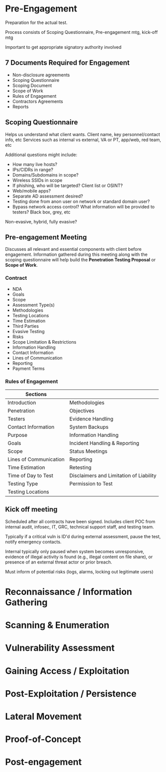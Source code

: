# Pre-Engagement
Preparation for the actual test.

Process consists of Scoping Questionnaire, Pre-engagement mtg, kick-off mtg

Important to get appropriate signatory authority involved

## 7 Documents Required for Engagement
- Non-disclosure agreements
- Scoping Questionnaire
- Scoping Document
- Scope of Work
- Rules of Engagement
- Contractors Agreements
- Reports

## Scoping Questionnaire
Helps us understand what client wants. Client name, key personnel/contact info, etc
Services such as internal vs external, VA or PT, app/web, red team, etc

Additional questions might include:
- How many live hosts?
- IPs/CIDRs in range?
- Domains/Subdomains in scope?
- Wireless SSIDs in scope
- If phishing, who will be targeted? Client list or OSINT?
- Web/mobile apps?
- Separate AD assessment desired?
- Testing done from anon user on network or standard domain user?
- Bypass network access control?
What information will be provided to testers? Black box, grey, etc

Non-evasive, hybrid, fully evasive?

## Pre-engagement Meeting
Discusses all relevant and essential components with client before engagement. Information gathered during this meeting along with the scoping questionnaire will help build the **Penetration Testing Proposal** or **Scope of Work**.

### Contract
- NDA
- Goals
- Scope
- Assessment Type(s)
- Methodologies
- Testing Locations
- Time Estimation
- Third Parties
- Evasive Testing
- Risks
- Scope Limitation & Restrictions
- Information Handling
- Contact Information
- Lines of Communication
- Reporting
- Payment Terms
### Rules of Engagement
| Sections               |                                         |
| ---------------------- | --------------------------------------- |
| Introduction           | Methodologies                           |
| Penetration            | Objectives                              |
| Testers                | Evidence Handling                       |
| Contact Information    | System Backups                          |
| Purpose                | Information Handling                    |
| Goals                  | Incident Handling & Reporting           |
| Scope                  | Status Meetings                         |
| Lines of Communication | Reporting                               |
| Time Estimation        | Retesting                               |
| Time of Day to Test    | Disclaimers and Limitation of Liability |
| Testing Type           | Permission to Test                      |
| Testing Locations      |                                         |

## Kick off meeting
Scheduled after all contracts have been signed. Includes client POC from internal audit, infosec, IT, GRC, technical support staff, and testing team.

Typically if a critical vuln is ID'd during external assessment, pause the test, notify emergency contacts.

Internal typically only paused when system becomes unresponsive, evidence of illegal activity is found (e.g., illegal content on file share), or presence of an external threat actor or prior breach.

Must inform of potential risks (logs, alarms, locking out legitimate users)
# Reconnaissance / Information Gathering
# Scanning & Enumeration
# Vulnerability Assessment
# Gaining Access / Exploitation
# Post-Exploitation / Persistence
# Lateral Movement
# Proof-of-Concept
# Post-engagement